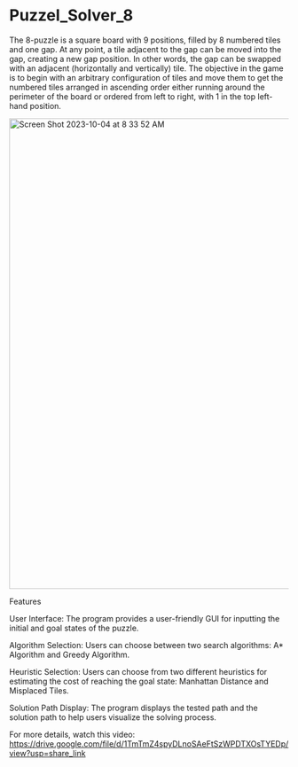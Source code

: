 # Puzzel_Solver_8

The 8-puzzle is a square board with 9 positions, filled by 8 numbered tiles and one gap. At any point, a tile adjacent to the gap can be moved into the gap, creating a new gap position. In other words, the gap can be swapped with an adjacent (horizontally and vertically) tile. The objective in the game is to begin with an arbitrary configuration of tiles and move them to get the numbered tiles arranged in ascending order either running around the perimeter of the board or ordered from left to right, with 1 in the top left-hand position.



<img width="849" alt="Screen Shot 2023-10-04 at 8 33 52 AM" src="https://github.com/MoheeQwareeq/Puzzel_Solver_8/assets/143301303/3b1c83f8-99c8-4d07-ab75-c247cc92d889">


Features

User Interface: The program provides a user-friendly GUI for inputting the initial and goal states of the puzzle.

Algorithm Selection: Users can choose between two search algorithms:
A* Algorithm and Greedy Algorithm.

Heuristic Selection: Users can choose from two different heuristics for estimating the cost of reaching the goal state:
Manhattan Distance and Misplaced Tiles.


Solution Path Display: The program displays the tested path and the solution path to help users visualize the solving process.

For more details, watch this video:
https://drive.google.com/file/d/1TmTmZ4spyDLnoSAeFtSzWPDTXOsTYEDp/view?usp=share_link
